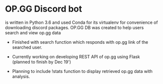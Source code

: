 # OP.GG Discord bot 
is written in Python 3.6 and used Conda for its virtualenv for convenience of downloading discord packages.
OP.GG DB was created to help users search and view op.gg data

- Finished with search function which responds with op.gg link of the searched user.

- Currently working on developing REST API of op.gg using Flask (planned to finish by Dec 19')

- Planning to include !stats function to display retrieved op.gg data with analysis.
